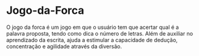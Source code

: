 # Jogo-da-Forca
O jogo da forca é um jogo em que o usuário tem que acertar qual é a palavra proposta, tendo como dica o número de letras. Além de auxiliar no aprendizado da escrita, ajuda a estimular a capacidade de dedução, concentração e agilidade através da diversão.
